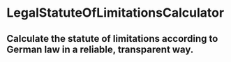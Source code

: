# LegalStatuteOfLimitationsCalculator
## Calculate the statute of limitations according to German law in a reliable, transparent way.
